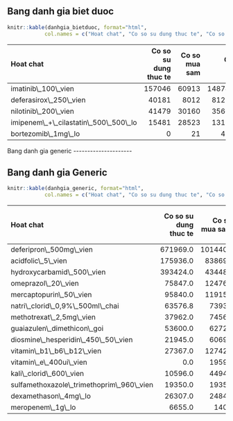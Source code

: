 Bang danh gia biet duoc
-----------------------

``` r
knitr::kable(danhgia_bietduoc, format="html", 
            col.names = c("Hoat chat", "Co so su dung thuc te", "Co so mua sam", "Co so du doan", "% Chenh lech giua co so mua sam va thuc te", "% Chenh lech giua co so du doan va thuc te"))
```

<table>
<thead>
<tr>
<th style="text-align:left;">
Hoat chat
</th>
<th style="text-align:right;">
Co so su dung thuc te
</th>
<th style="text-align:right;">
Co so mua sam
</th>
<th style="text-align:right;">
Co so du doan
</th>
<th style="text-align:right;">
% Chenh lech giua co so mua sam va thuc te
</th>
<th style="text-align:right;">
% Chenh lech giua co so du doan va thuc te
</th>
</tr>
</thead>
<tbody>
<tr>
<td style="text-align:left;">
imatinib\_100\_vien
</td>
<td style="text-align:right;">
157046
</td>
<td style="text-align:right;">
60913
</td>
<td style="text-align:right;">
148748.8308
</td>
<td style="text-align:right;">
-0.6121328
</td>
<td style="text-align:right;">
-0.0528327
</td>
</tr>
<tr>
<td style="text-align:left;">
deferasirox\_250\_vien
</td>
<td style="text-align:right;">
40181
</td>
<td style="text-align:right;">
8012
</td>
<td style="text-align:right;">
81217.8285
</td>
<td style="text-align:right;">
-0.8006023
</td>
<td style="text-align:right;">
1.0212993
</td>
</tr>
<tr>
<td style="text-align:left;">
nilotinib\_200\_vien
</td>
<td style="text-align:right;">
41479
</td>
<td style="text-align:right;">
30160
</td>
<td style="text-align:right;">
35604.6528
</td>
<td style="text-align:right;">
-0.2728851
</td>
<td style="text-align:right;">
-0.1416222
</td>
</tr>
<tr>
<td style="text-align:left;">
imipenem\_+\_cilastatin\_500\_500\_lo
</td>
<td style="text-align:right;">
15481
</td>
<td style="text-align:right;">
28523
</td>
<td style="text-align:right;">
13136.4779
</td>
<td style="text-align:right;">
0.8424520
</td>
<td style="text-align:right;">
-0.1514451
</td>
</tr>
<tr>
<td style="text-align:left;">
bortezomib\_1mg\_lo
</td>
<td style="text-align:right;">
0
</td>
<td style="text-align:right;">
21
</td>
<td style="text-align:right;">
493.5626
</td>
<td style="text-align:right;">
Inf
</td>
<td style="text-align:right;">
Inf
</td>
</tr>
</tbody>
</table>
Bang danh gia generic
---------------------

Bang danh gia Generic
---------------------

``` r
knitr::kable(danhgia_generic, format="html", 
            col.names = c("Hoat chat", "Co so su dung thuc te", "Co so mua sam", "Co so du doan", "% Chenh lech giua co so mua sam va thuc te", "% Chenh lech giua co so du doan va thuc te"))
```

<table>
<thead>
<tr>
<th style="text-align:left;">
Hoat chat
</th>
<th style="text-align:right;">
Co so su dung thuc te
</th>
<th style="text-align:right;">
Co so mua sam
</th>
<th style="text-align:right;">
Co so du doan
</th>
<th style="text-align:right;">
% Chenh lech giua co so mua sam va thuc te
</th>
<th style="text-align:right;">
% Chenh lech giua co so du doan va thuc te
</th>
</tr>
</thead>
<tbody>
<tr>
<td style="text-align:left;">
deferipron\_500mg\_vien
</td>
<td style="text-align:right;">
671969.0
</td>
<td style="text-align:right;">
1014404
</td>
<td style="text-align:right;">
731224.414
</td>
<td style="text-align:right;">
0.5095994
</td>
<td style="text-align:right;">
0.0881818
</td>
</tr>
<tr>
<td style="text-align:left;">
acidfolic\_5\_vien
</td>
<td style="text-align:right;">
175936.0
</td>
<td style="text-align:right;">
838697
</td>
<td style="text-align:right;">
385122.101
</td>
<td style="text-align:right;">
3.7670573
</td>
<td style="text-align:right;">
1.1889898
</td>
</tr>
<tr>
<td style="text-align:left;">
hydroxycarbamid\_500\_vien
</td>
<td style="text-align:right;">
393424.0
</td>
<td style="text-align:right;">
434484
</td>
<td style="text-align:right;">
237030.104
</td>
<td style="text-align:right;">
0.1043658
</td>
<td style="text-align:right;">
-0.3975200
</td>
</tr>
<tr>
<td style="text-align:left;">
omeprazol\_20\_vien
</td>
<td style="text-align:right;">
75847.0
</td>
<td style="text-align:right;">
124766
</td>
<td style="text-align:right;">
35117.935
</td>
<td style="text-align:right;">
0.6449695
</td>
<td style="text-align:right;">
-0.5369898
</td>
</tr>
<tr>
<td style="text-align:left;">
mercaptopurin\_50\_vien
</td>
<td style="text-align:right;">
95840.0
</td>
<td style="text-align:right;">
119155
</td>
<td style="text-align:right;">
91952.140
</td>
<td style="text-align:right;">
0.2432700
</td>
<td style="text-align:right;">
-0.0405661
</td>
</tr>
<tr>
<td style="text-align:left;">
natri\_clorid\_0,9%\_500ml\_chai
</td>
<td style="text-align:right;">
63576.8
</td>
<td style="text-align:right;">
73932
</td>
<td style="text-align:right;">
63142.479
</td>
<td style="text-align:right;">
0.1628770
</td>
<td style="text-align:right;">
-0.0068314
</td>
</tr>
<tr>
<td style="text-align:left;">
methotrexat\_2,5mg\_vien
</td>
<td style="text-align:right;">
37962.0
</td>
<td style="text-align:right;">
74562
</td>
<td style="text-align:right;">
59858.881
</td>
<td style="text-align:right;">
0.9641220
</td>
<td style="text-align:right;">
0.5768105
</td>
</tr>
<tr>
<td style="text-align:left;">
guaiazulen\_dimethicon\_goi
</td>
<td style="text-align:right;">
53600.0
</td>
<td style="text-align:right;">
62722
</td>
<td style="text-align:right;">
15606.119
</td>
<td style="text-align:right;">
0.1701866
</td>
<td style="text-align:right;">
-0.7088411
</td>
</tr>
<tr>
<td style="text-align:left;">
diosmine\_hesperidin\_450\_50\_vien
</td>
<td style="text-align:right;">
21945.0
</td>
<td style="text-align:right;">
60698
</td>
<td style="text-align:right;">
32674.212
</td>
<td style="text-align:right;">
1.7659148
</td>
<td style="text-align:right;">
0.4889137
</td>
</tr>
<tr>
<td style="text-align:left;">
vitamin\_b1\_b6\_b12\_vien
</td>
<td style="text-align:right;">
27367.0
</td>
<td style="text-align:right;">
127427
</td>
<td style="text-align:right;">
92742.983
</td>
<td style="text-align:right;">
3.6562283
</td>
<td style="text-align:right;">
2.3888619
</td>
</tr>
<tr>
<td style="text-align:left;">
vitamin\_e\_400ui\_vien
</td>
<td style="text-align:right;">
0.0
</td>
<td style="text-align:right;">
19597
</td>
<td style="text-align:right;">
28993.078
</td>
<td style="text-align:right;">
Inf
</td>
<td style="text-align:right;">
Inf
</td>
</tr>
<tr>
<td style="text-align:left;">
kali\_clorid\_600\_vien
</td>
<td style="text-align:right;">
10596.0
</td>
<td style="text-align:right;">
44949
</td>
<td style="text-align:right;">
-57647.607
</td>
<td style="text-align:right;">
3.2420725
</td>
<td style="text-align:right;">
-6.4405065
</td>
</tr>
<tr>
<td style="text-align:left;">
sulfamethoxazole\_trimethoprim\_960\_vien
</td>
<td style="text-align:right;">
19350.0
</td>
<td style="text-align:right;">
19350
</td>
<td style="text-align:right;">
32152.832
</td>
<td style="text-align:right;">
0.0000000
</td>
<td style="text-align:right;">
0.6616450
</td>
</tr>
<tr>
<td style="text-align:left;">
dexamethason\_4mg\_lo
</td>
<td style="text-align:right;">
26307.0
</td>
<td style="text-align:right;">
24845
</td>
<td style="text-align:right;">
31201.945
</td>
<td style="text-align:right;">
-0.0555746
</td>
<td style="text-align:right;">
0.1860701
</td>
</tr>
<tr>
<td style="text-align:left;">
meropenem\_1g\_lo
</td>
<td style="text-align:right;">
6655.0
</td>
<td style="text-align:right;">
1409
</td>
<td style="text-align:right;">
7273.117
</td>
<td style="text-align:right;">
-0.7882795
</td>
<td style="text-align:right;">
0.0928801
</td>
</tr>
</tbody>
</table>
